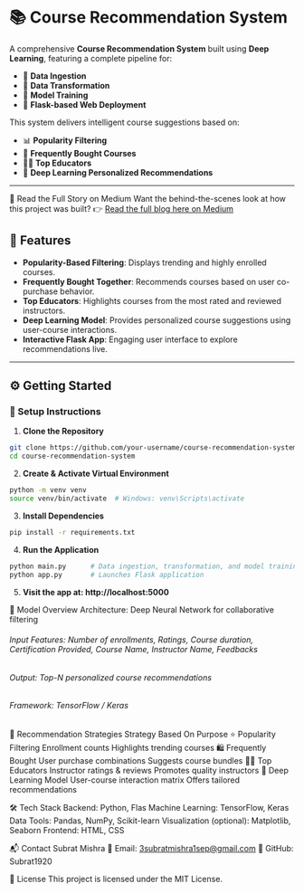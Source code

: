 # 📚 Course Recommendation System

A comprehensive **Course Recommendation System** built using **Deep Learning**, featuring a complete pipeline for:
- 🔹 **Data Ingestion**
- 🔹 **Data Transformation**
- 🔹 **Model Training**
- 🔹 **Flask-based Web Deployment**

This system delivers intelligent course suggestions based on:
- 📊 **Popularity Filtering**
- 🛒 **Frequently Bought Courses**
- 🧑‍🏫 **Top Educators**
- 🤖 **Deep Learning Personalized Recommendations**

---

📝 Read the Full Story on Medium
Want the behind-the-scenes look at how this project was built?
👉 [Read the full blog here on Medium](https://medium.com/@3subratmishra1sep/course-recommendation-system-using-deep-learning-and-flask-a-full-data-science-project-8f9e8189eff8)

## 🚀 Features

- **Popularity-Based Filtering**: Displays trending and highly enrolled courses.
- **Frequently Bought Together**: Recommends courses based on user co-purchase behavior.
- **Top Educators**: Highlights courses from the most rated and reviewed instructors.
- **Deep Learning Model**: Provides personalized course suggestions using user-course interactions.
- **Interactive Flask App**: Engaging user interface to explore recommendations live.

---

## ⚙️ Getting Started

### 🧪 Setup Instructions

1. **Clone the Repository**

```bash
git clone https://github.com/your-username/course-recommendation-system.git
cd course-recommendation-system
```
2. **Create & Activate Virtual Environment**
```bash
python -m venv venv
source venv/bin/activate  # Windows: venv\Scripts\activate
```
3. **Install Dependencies**
```bash
pip install -r requirements.txt
```
4. **Run the Application**
```bash
python main.py      # Data ingestion, transformation, and model training
python app.py       # Launches Flask application
```
5. **Visit the app at: http://localhost:5000**

🧠 Model Overview
Architecture: Deep Neural Network for collaborative filtering

###### Input Features: Number of enrollments, Ratings, Course duration, Certification Provided, Course Name, Instructor Name, Feedbacks
###### Output: Top-N personalized course recommendations
###### Framework: TensorFlow / Keras

🎯 Recommendation Strategies
Strategy	Based On	Purpose
⭐ Popularity Filtering	Enrollment counts	Highlights trending courses
🛍️ Frequently Bought	User purchase combinations	Suggests course bundles
🧑‍🏫 Top Educators	Instructor ratings & reviews	Promotes quality instructors
🤖 Deep Learning Model	User-course interaction matrix	Offers tailored recommendations

🛠 Tech Stack
Backend: Python, Flas
Machine Learning: TensorFlow, Keras
Data Tools: Pandas, NumPy, Scikit-learn
Visualization (optional): Matplotlib, Seaborn
Frontend: HTML, CSS

📬 Contact
Subrat Mishra
📧 Email: 3subratmishra1sep@gmail.com
🔗 GitHub: Subrat1920

📄 License
This project is licensed under the MIT License.




